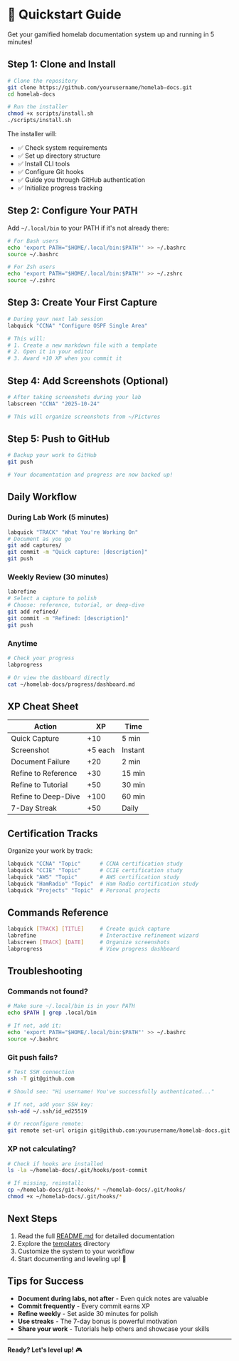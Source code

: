 # 🚀 Quickstart Guide

Get your gamified homelab documentation system up and running in 5 minutes!

## Step 1: Clone and Install

```bash
# Clone the repository
git clone https://github.com/yourusername/homelab-docs.git
cd homelab-docs

# Run the installer
chmod +x scripts/install.sh
./scripts/install.sh
```

The installer will:
- ✅ Check system requirements
- ✅ Set up directory structure
- ✅ Install CLI tools
- ✅ Configure Git hooks
- ✅ Guide you through GitHub authentication
- ✅ Initialize progress tracking

## Step 2: Configure Your PATH

Add `~/.local/bin` to your PATH if it's not already there:

```bash
# For Bash users
echo 'export PATH="$HOME/.local/bin:$PATH"' >> ~/.bashrc
source ~/.bashrc

# For Zsh users
echo 'export PATH="$HOME/.local/bin:$PATH"' >> ~/.zshrc
source ~/.zshrc
```

## Step 3: Create Your First Capture

```bash
# During your next lab session
labquick "CCNA" "Configure OSPF Single Area"

# This will:
# 1. Create a new markdown file with a template
# 2. Open it in your editor
# 3. Award +10 XP when you commit it
```

## Step 4: Add Screenshots (Optional)

```bash
# After taking screenshots during your lab
labscreen "CCNA" "2025-10-24"

# This will organize screenshots from ~/Pictures
```

## Step 5: Push to GitHub

```bash
# Backup your work to GitHub
git push

# Your documentation and progress are now backed up!
```

## Daily Workflow

### During Lab Work (5 minutes)

```bash
labquick "TRACK" "What You're Working On"
# Document as you go
git add captures/
git commit -m "Quick capture: [description]"
git push
```

### Weekly Review (30 minutes)

```bash
labrefine
# Select a capture to polish
# Choose: reference, tutorial, or deep-dive
git add refined/
git commit -m "Refined: [description]"
git push
```

### Anytime

```bash
# Check your progress
labprogress

# Or view the dashboard directly
cat ~/homelab-docs/progress/dashboard.md
```

## XP Cheat Sheet

| Action | XP | Time |
|--------|----|---------| 
| Quick Capture | +10 | 5 min |
| Screenshot | +5 each | Instant |
| Document Failure | +20 | 2 min |
| Refine to Reference | +30 | 15 min |
| Refine to Tutorial | +50 | 30 min |
| Refine to Deep-Dive | +100 | 60 min |
| 7-Day Streak | +50 | Daily |

## Certification Tracks

Organize your work by track:

```bash
labquick "CCNA" "Topic"      # CCNA certification study
labquick "CCIE" "Topic"      # CCIE certification study
labquick "AWS" "Topic"       # AWS certification study
labquick "HamRadio" "Topic"  # Ham Radio certification study
labquick "Projects" "Topic"  # Personal projects
```

## Commands Reference

```bash
labquick [TRACK] [TITLE]     # Create quick capture
labrefine                    # Interactive refinement wizard
labscreen [TRACK] [DATE]     # Organize screenshots
labprogress                  # View progress dashboard
```

## Troubleshooting

### Commands not found?

```bash
# Make sure ~/.local/bin is in your PATH
echo $PATH | grep .local/bin

# If not, add it:
echo 'export PATH="$HOME/.local/bin:$PATH"' >> ~/.bashrc
source ~/.bashrc
```

### Git push fails?

```bash
# Test SSH connection
ssh -T git@github.com

# Should see: "Hi username! You've successfully authenticated..."

# If not, add your SSH key:
ssh-add ~/.ssh/id_ed25519

# Or reconfigure remote:
git remote set-url origin git@github.com:yourusername/homelab-docs.git
```

### XP not calculating?

```bash
# Check if hooks are installed
ls -la ~/homelab-docs/.git/hooks/post-commit

# If missing, reinstall:
cp ~/homelab-docs/git-hooks/* ~/homelab-docs/.git/hooks/
chmod +x ~/homelab-docs/.git/hooks/*
```

## Next Steps

1. Read the full [README.md](README.md) for detailed documentation
2. Explore the [templates](templates/) directory
3. Customize the system to your workflow
4. Start documenting and leveling up! 🚀

## Tips for Success

- **Document during labs, not after** - Even quick notes are valuable
- **Commit frequently** - Every commit earns XP
- **Refine weekly** - Set aside 30 minutes for polish
- **Use streaks** - The 7-day bonus is powerful motivation
- **Share your work** - Tutorials help others and showcase your skills

---

**Ready? Let's level up!** 🎮

